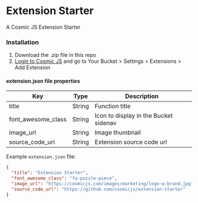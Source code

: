 # Extension Starter
A Cosmic JS Extension Starter

### Installation
1. Download the .zip file in this repo
2. [Login to Cosmic JS](https://cosmicjs.com) and go to Your Bucket > Settings > Extensions > Add Extension

#### extension.json file properties
Key | Type | Description
--- | --- | ---
| title     | String | Function title
| font_awesome_class      | String | Icon to display in the Bucket sidenav
| image_url      | String | Image thumbnail
| source_code_url      | String | Extension source code url

Example `extension.json` file:
```json
{
  "title": "Extension Starter",
  "font_awesome_class": "fa-puzzle-piece",
  "image_url": "https://cosmicjs.com/images/marketing/logo-w-brand.jpg",
  "source_code_url": "https://github.com/cosmicjs/extension-starter"
}
```
